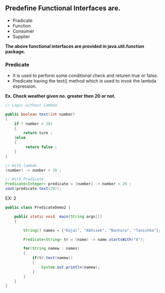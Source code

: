 ## Predefine Functional Interfaces are.
- Pradicate
- Function
- Consumer
- Supplier

**The above functional interfaces are provided in java.util.function package.**


### Predicate 

- It is used to perform some conditional check and returen true or false.
- Predicate having the test() method which is used to invok the lambda expression.

**Ex.  Check weather given no. greater then 20 or not.**

``````java
// Logic without Lambda 

public boolean test(int number)
{
    if ( number > 20)
    {
        return ture ; 
    }else 
    {
         return false ; 
    }
}

// With lambda 
(number) -> number > 20 ;

// With Pradicate 
Predicate<Integer> predicate = (number) -> number > 20 ; 
sout(predicate.test(29));
```````

EX: 2

``````java
public class PredicateDemo2 {

    public static void  main(String args[])
    {

        String[] names = {"Kajal", "Abhisek", "Nantara", "Tanishka"};

        Predicate<String> tr = (name) -> name.startsWith("A");

        for(String namew : names)
        {
            if(tr.test(namew))
            {
                System.out.println(namew);
            }
        }
    }
}
``````


